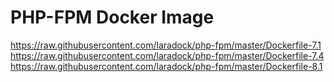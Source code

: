 # PHP-FPM Docker Image

https://raw.githubusercontent.com/laradock/php-fpm/master/Dockerfile-7.1
https://raw.githubusercontent.com/laradock/php-fpm/master/Dockerfile-7.4
https://raw.githubusercontent.com/laradock/php-fpm/master/Dockerfile-8.1